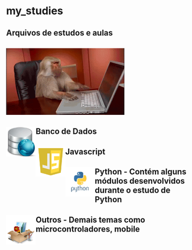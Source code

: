 # my_studies
## Arquivos de estudos e aulas
##
<img src="https://github.com/LuizSimoes/my_studies/blob/master/monkey-typing.gif">


## <img align="left" width="80" height="80" src="https://github.com/LuizSimoes/my_studies/blob/master/imgs/bd.jpg">
## Banco de Dados
## <img align="left" width="80" height="80" src="https://github.com/LuizSimoes/my_studies/blob/master/imgs/js6.png">
## Javascript
## <img align="left" width="80" height="80" src="https://github.com/LuizSimoes/my_studies/blob/master/imgs/python.png">
## Python - Contém alguns módulos desenvolvidos durante o estudo de Python
## <img align="left" width="80" height="80" src="https://github.com/LuizSimoes/my_studies/blob/master/imgs/outros.png">
## Outros - Demais temas como microcontroladores, mobile

